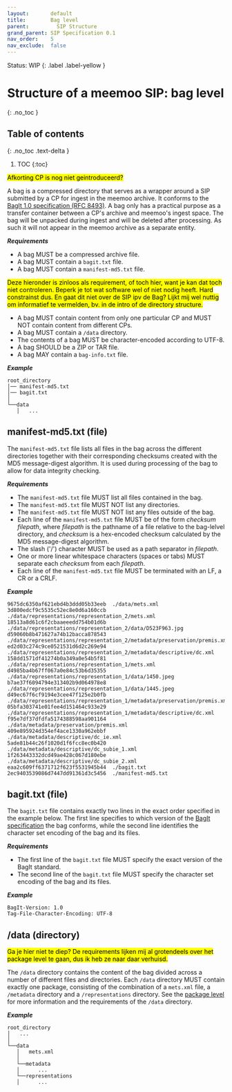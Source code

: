 ```yaml
---
layout:       default
title:        Bag level
parent:         SIP Structure
grand_parent: SIP Specification 0.1
nav_order:    5
nav_exclude:  false
---
```

Status: WIP
{: .label .label-yellow }
# Structure of a meemoo SIP: bag level
{: .no_toc }

## Table of contents
{: .no_toc .text-delta }

1. TOC
{:toc}

<mark class="miel">Afkorting CP is nog niet geintroduceerd?</mark>

A bag is a compressed directory that serves as a wrapper around a SIP submitted by a CP for ingest in the meemoo archive.
It conforms to the [BagIt 1.0 specification (RFC 8493)](https://www.rfc-editor.org/rfc/rfc8493.html).
A bag only has a practical purpose as a transfer container between a CP's archive and meemoo's ingest space.
The bag will be unpacked during ingest and will be deleted after processing.
As such it will not appear in the meemoo archive as a separate entity.

***Requirements***

- A bag MUST be a compressed archive file.
- A bag MUST contain a `bagit.txt` file.
- A bag MUST contain a `manifest-md5.txt` file.

<mark class="miel">Deze hieronder is zinloos als requirement, of toch hier, want je kan dat toch niet controleren. Beperk je tot wat software wel of niet nodig heeft. Hard constrainst dus. En gaat dit niet over de SIP ipv de Bag? Lijkt mij wel nuttig om informatief te vermelden, bv. in de intro of de directory structure. </mark>

- A bag MUST contain content from only one particular CP and MUST NOT contain content from different CPs.
- A bag MUST contain a `/data` directory.
- The contents of a bag MUST be character-encoded according to UTF-8.
- A bag SHOULD be a ZIP or TAR file.
- A bag MAY contain a `bag-info.txt` file.

***Example***

```plaintext
root_directory
│── manifest-md5.txt
│── bagit.txt
│
└──data
   │   ...
```

## manifest-md5.txt (file)

The `manifest-md5.txt` file lists all files in the bag across the different directories together with their corresponding checksums created with the MD5 message-digest algorithm.
It is used during processing of the bag to allow for data integrity checking.

***Requirements***

- The `manifest-md5.txt` file MUST list all files contained in the bag.
- The `manifest-md5.txt` file MUST NOT list any directories.
- The `manifest-md5.txt` file MUST NOT list any files outside of the bag.
- Each line of the `manifest-md5.txt` file MUST be of the form *checksum filepath*, where *filepath* is the pathname of a file relative to the bag-lelvel directory, and *checksum* is a hex-encoded checksum calculated by the MD5 message-digest algorithm.
- The slash ('/') character MUST be used as a path separator in *filepath*.
- One or more linear whitespace characters (spaces or tabs) MUST separate each *checksum* from each *filepath*.
- Each line of the `manifest-md5.txt` file MUST be terminated with an LF, a CR or a CRLF.

***Example***

```plaintext
9675dc6350af621ebd4b3ddd05b33eeb  ./data/mets.xml
3d800edcf9c5535c52ec8e0d6a160ccb  ./data/representations/representation_2/mets.xml
18513a8d61c6f2cbaaeeedd754b01d6b  ./data/representations/representation_2/data/D523F963.jpg
d59060b8b471627a74b12bacca878543  ./data/representations/representation_2/metadata/preservation/premis.xml
ed2d03c274c9ce0521531d6d2c269e94  ./data/representations/representation_2/metadata/descriptive/dc.xml
158dd1571df41274b0a349a0e54b5f81  ./data/representations/representation_1/mets.xml
d4985ba4b67ff067a0e84c53b6d35355  ./data/representations/representation_1/data/1450.jpeg
b7ae37f6094794e313402b9d064978e8  ./data/representations/representation_1/data/1445.jpeg
d49ec67f6cf9194e3cee47f125e2b0fb  ./data/representations/representation_1/metadata/preservation/premis.xml
05bfa303741e01fee4d151464c933e29  ./data/representations/representation_1/metadata/descriptive/dc.xml
f95e7df37dfdfa5174388598aa901164  ./data/metadata/preservation/premis.xml
409e895924d354ef4ace1330a962ebbf  ./data/metadata/descriptive/dc_ie.xml
5ade81b44c26f1020d1f6fcc8ec0b420  ./data/metadata/descriptive/dc_subie_1.xml
1f263443332dcd49ae428c067d180ebe  ./data/metadata/descriptive/dc_subie_2.xml
eaa2c609ff6371712f623f5531945b44  ./bagit.txt
2ec9403539086d7447dd91361d3c5456  ./manifest-md5.txt
```

## bagit.txt (file)

The `bagit.txt` file contains exactly two lines in the exact order specified in the example below.
The first line specifies to which version of the [BagIt specification](https://www.rfc-editor.org/rfc/rfc8493.html) the bag conforms, while the second line identifies the character set encoding of the bag and its files.

***Requirements***

- The first line of the `bagit.txt` file MUST specify the exact version of the BagIt standard.
- The second line of the `bagit.txt` file MUST specify the character set encoding of the bag and its files.

***Example***

```plaintext
BagIt-Version: 1.0
Tag-File-Character-Encoding: UTF-8
```

## /data (directory)

<mark class="miel">Ga je hier niet te diep? De requirements lijken mij al grotendeels over het package level te gaan, dus ik heb ze naar daar verhuisd.</mark>

The `/data` directory contains the content of the bag divided across a number of different files and directories.
Each `/data` directory MUST contain exactly one package, consisting of the combination of a `mets.xml` file, a `/metadata` directory and a `/representations` directory.
See the [package level](../5_structure_package) for more information and the requirements of the `/data` directory.

***Example***

```plaintext
root_directory
│   ...
│
└──data
   │   mets.xml
   │
   └──metadata
   │      ...
   └──representations
   │      ...
```
